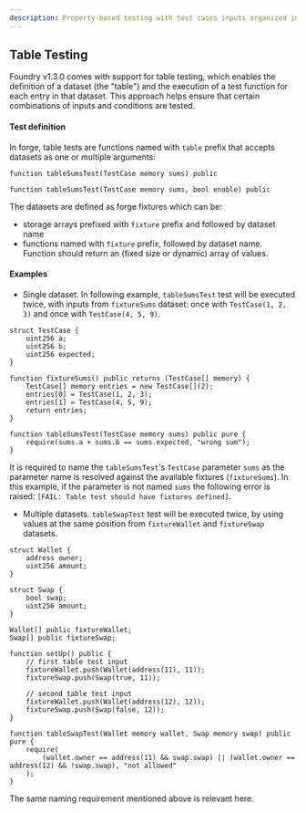 ```yaml
---
description: Property-based testing with test cases inputs organized into a table format (with columns for inputs, expected outputs, and potentially other relevant parameters) to test general behaviors and edge cases in smart contracts.
---
```


## Table Testing

Foundry v1.3.0 comes with support for table testing, which enables the definition of a dataset (the "table") and the execution of a test function for each entry in that dataset. This approach helps ensure that certain combinations of inputs and conditions are tested.

#### Test definition

In forge, table tests are functions named with `table` prefix that accepts datasets as one or multiple arguments:

```solidity
function tableSumsTest(TestCase memory sums) public
```

```solidity
function tableSumsTest(TestCase memory sums, bool enable) public
```

The datasets are defined as forge fixtures which can be:

- storage arrays prefixed with `fixture` prefix and followed by dataset name
- functions named with `fixture` prefix, followed by dataset name. Function should return an (fixed size or dynamic) array of values.

#### Examples

- Single dataset. In following example, `tableSumsTest` test will be executed twice, with inputs from `fixtureSums` dataset: once with `TestCase(1, 2, 3)` and once with `TestCase(4, 5, 9)`.

```solidity
struct TestCase {
    uint256 a;
    uint256 b;
    uint256 expected;
}

function fixtureSums() public returns (TestCase[] memory) {
    TestCase[] memory entries = new TestCase[](2);
    entries[0] = TestCase(1, 2, 3);
    entries[1] = TestCase(4, 5, 9);
    return entries;
}

function tableSumsTest(TestCase memory sums) public pure {
    require(sums.a + sums.b == sums.expected, "wrong sum");
}
```

It is required to name the `tableSumsTest`'s `TestCase` parameter `sums` as the parameter name is resolved against the available fixtures (`fixtureSums`). In this example, if the parameter is not named `sums` the following error is raised: `[FAIL: Table test should have fixtures defined]`.

- Multiple datasets. `tableSwapTest` test will be executed twice, by using values at the same position from `fixtureWallet` and `fixtureSwap` datasets.

```solidity
struct Wallet {
    address owner;
    uint256 amount;
}

struct Swap {
    bool swap;
    uint256 amount;
}

Wallet[] public fixtureWallet;
Swap[] public fixtureSwap;

function setUp() public {
    // first table test input
    fixtureWallet.push(Wallet(address(11), 11));
    fixtureSwap.push(Swap(true, 11));

    // second table test input
    fixtureWallet.push(Wallet(address(12), 12));
    fixtureSwap.push(Swap(false, 12));
}

function tableSwapTest(Wallet memory wallet, Swap memory swap) public pure {
    require(
        (wallet.owner == address(11) && swap.swap) || (wallet.owner == address(12) && !swap.swap), "not allowed"
    );
}
```

The same naming requirement mentioned above is relevant here.
